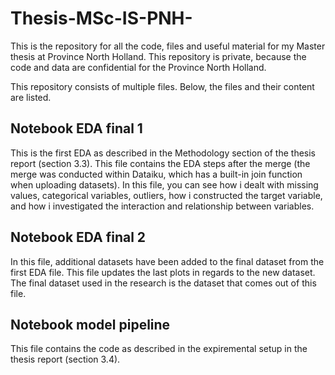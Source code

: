 # Thesis-MSc-IS-PNH-
This is the repository for all the code, files and useful material for my Master thesis at Province North Holland. This repository is private, because the code and data are confidential for the Province North Holland.

This repository consists of multiple files. Below, the files and their content are listed.

## Notebook EDA final 1 
This is the first EDA as described in the Methodology section of the thesis report (section 3.3). This file contains the EDA steps after the merge (the merge was conducted within Dataiku, which has a built-in join function when uploading datasets). In this file, you can see how i dealt with missing values, categorical variables, outliers, how i constructed the target variable, and how i investigated the interaction and relationship between variables. 
## Notebook EDA final 2 
In this file, additional datasets have been added to the final dataset from the first EDA file. This file updates the last plots in regards to the new dataset. The final dataset used in the research is the dataset that comes out of this file.
## Notebook model pipeline 
This file contains the code as described in the expiremental setup in the thesis report (section 3.4). 
